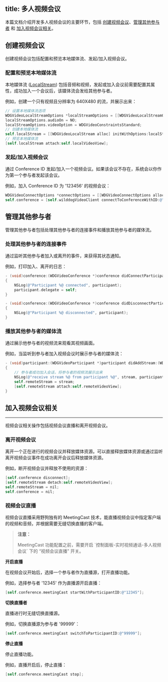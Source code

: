 title: 多人视频会议
---

本篇文档介绍开发多人视频会议的主要环节，包括 [创建视频会议](/guide/video/ios/conference.html#创建视频会议)、[管理其他参与者](/guide/video/ios/conference.html#管理其他参与者) 和 [加入视频会议相关](/guide/video/ios/conference.html#加入视频会议相关)。

## 创建视频会议

创建视频会议包括配置和预览本地媒体流、发起/加入视频会议。

### 配置和预览本地媒体流

本地媒体流 ([LocalStream](/api/video/ios/Classes/WDGVideoLocalStream.html)) 包括音频和视频，发起或加入会议前需要配置其属性，成功加入一个会议后，该媒体流会发给其他参与者。

例如，创建一个只有视频且分辨率为 640X480 的流，并展示出来：

```objectivec
// 设置本地媒体流选项
WDGVideoLocalStreamOptions *localStreamOptions = [[WDGVideoLocalStreamOptions alloc] init];
localStreamOptions.audioOn = NO;
localStreamOptions.videoOption = WDGVideoConstraintsStandard;
// 创建本地媒体流
self.localStream = [[WDGVideoLocalStream alloc] initWithOptions:localStreamOptions];
// 预览本地媒体流
[self.localStream attach:self.localVideoView];
```

### 发起/加入视频会议

通过 Conference ID 发起/加入一个视频会议。如果该会议不存在，系统会以你作为第一个参与者发起该会议。

例如，加入 Conference ID 为 '123456' 的视频会议：

```objectivec
WDGVideoConnectOptions *connectOptions = [[WDGVideoConnectOptions alloc] initWithLocalStream:self.localStream];
self.conference = [self.wilddogVideoClient connectToConferenceWithID:@"123456" options:connectOptions delegate:self];
```

## 管理其他参与者

管理其他参与者包括处理其他参与者的连接事件和播放其他参与者的媒体流。

### 处理其他参与者的连接事件

通过监听其他参与者加入或离开的事件，来获得其状态通知。

例如，打印加入、离开的日志：

```objectivec
- (void)conference:(WDGVideoConference *)conference didConnectParticipant:(WDGVideoParticipant *)participant
{
    NSLog(@"Participant %@ connected", participant);
    participant.delegate = self;
}

- (void)conference:(WDGVideoConference *)conference didDisconnectParticipant:(WDGVideoParticipant *)participant
{
    NSLog(@"Participant %@ disconnected", participant);
}
```

### 播放其他参与者的媒体流

通过展示他参与者的视频流来观看其视频画面。

例如，当监听到参与者加入视频会议时展示参与者的媒体流：

```objectivec
- (void)participant:(WDGVideoParticipant *)participant didAddStream:(WDGVideoRemoteStream *)stream
{
    // 参与者成功加入会话，将参与者的视频流展示出来
    NSLog(@"receive stream %@ from participant %@", stream, participant);
    self.remoteStream = stream;
    [self.remoteStream attach:self.remoteVideoView];
}
```

## 加入视频会议相关
---

视频会议相关操作包括视频会议直播和离开视频会议。

### 离开视频会议

离开一个正在进行的视频会议并释放媒体资源。可以直接释放媒体资源或通过监听离开视频会议事件在成功离开会议后释放媒体资源。

例如，断开视频会议并释放不使用的资源：

```objectivec
[self.conference disconnect];
[self.remoteStream detach:self.remoteVideoView];
self.remoteStream = nil;
self.conference = nil;
```

### 视频会议直播

视频会议直播采用野狗独有的 MeetingCast 技术，能直播视频会议中指定客户端的视频和音频，并根据需要无缝切换直播的客户端。

<blockquote class="warning">
  <p><strong>注意：</strong></p>
  MeetingCast 功能配置之前，需要开启 `控制面板-实时视频通话-多人视频会议` 下的 “视频会议直播” 开关。
</blockquote>

**开启直播**

在视频会议开始后，选择一个参与者作为直播源，打开直播功能。

例如，选择参与者 '12345' 作为直播源开启直播：

```objectivec
[self.conference.meetingCast startWithParticipantID:@"12345"];
```

**切换直播者**

直播进行时无缝切换直播源。

例如，切换直播源为参与者 '99999'：


```objectivec
[self.conference.meetingCast switchToParticipantID:@"99999"];
```

**停止直播**

停止直播功能。

例如，直播开启后，停止直播：


```objectivec
[self.conference.meetingCast stop];
```
